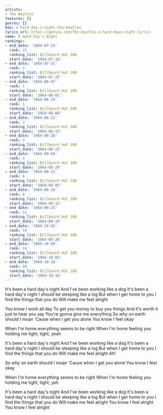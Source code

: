 ```yaml
---
artists:
- The Beatles
features: []
genres: []
key: a-hard-day-s-night-the-beatles
lyrics_url: https://genius.com/The-beatles-a-hard-days-night-lyrics
name: A Hard Day's Night
rankings:
- end_date: '1964-07-24'
  rank: 21
  ranking_list: Billboard Hot 100
  start_date: '1964-07-18'
- end_date: '1964-07-31'
  rank: 2
  ranking_list: Billboard Hot 100
  start_date: '1964-07-25'
- end_date: '1964-08-07'
  rank: 1
  ranking_list: Billboard Hot 100
  start_date: '1964-08-01'
- end_date: '1964-08-14'
  rank: 1
  ranking_list: Billboard Hot 100
  start_date: '1964-08-08'
- end_date: '1964-08-21'
  rank: 3
  ranking_list: Billboard Hot 100
  start_date: '1964-08-15'
- end_date: '1964-08-28'
  rank: 3
  ranking_list: Billboard Hot 100
  start_date: '1964-08-22'
- end_date: '1964-09-04'
  rank: 4
  ranking_list: Billboard Hot 100
  start_date: '1964-08-29'
- end_date: '1964-09-11'
  rank: 8
  ranking_list: Billboard Hot 100
  start_date: '1964-09-05'
- end_date: '1964-09-18'
  rank: 8
  ranking_list: Billboard Hot 100
  start_date: '1964-09-12'
- end_date: '1964-09-25'
  rank: 12
  ranking_list: Billboard Hot 100
  start_date: '1964-09-19'
- end_date: '1964-10-02'
  rank: 19
  ranking_list: Billboard Hot 100
  start_date: '1964-09-26'
- end_date: '1964-10-09'
  rank: 24
  ranking_list: Billboard Hot 100
  start_date: '1964-10-03'
- end_date: '1964-10-16'
  rank: 50
  ranking_list: Billboard Hot 100
  start_date: '1964-10-10'
---
```

It's been a hard day's night
And I've been working like a dog
It's been a hard day's night
I should be sleeping like a log
But when I get home to you
I find the things that you do
Will make me feel alright


You know I work all day
To get you money to buy you things
And it's worth it just to hear you say
You're gonna give me everything
So why on earth should I moan
'Cause when I get you alone
You know I feel okay


When I'm home everything seems to be right
When I'm home feeling you holding me tight, tight, yeah


It's been a hard day's night
And I've been working like a dog
It's been a hard day's night
I should be sleeping like a log
But when I get home to you
I find the things that you do
Will make me feel alright
Ah!




So why on earth should I moan
'Cause when I get you alone
You know I feel okay


When I'm home everything seems to be right
When I'm home feeling  you holding me tight, tight, yeh


It's been a hard day's night
And I've been working like a dog
It's been a hard day's night
I should be sleeping like a log
But when I get home to you
I find the things that you do
Will make me feel alright
You know I feel alright
You know I feel alright
